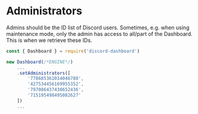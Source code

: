 # Administrators <Badge type="info" text="OPTIONAL" />

Admins should be the ID list of Discord users. Sometimes, e.g. when using maintenance mode, only the admin has access to all/part of the Dashboard. This is when we retrieve these IDs.
```js
const { Dashboard } = require('discord-dashboard')

new Dashboard(/*ENGINE*/)
    ...
    .setAdministrators([
        '778685361014046780',
        '427534456169955352',
        '797086437438652436',
        '715195498495082627'
    ])
    ...
```
